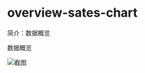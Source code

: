 # overview-sates-chart

简介：数据概览

数据概览

![截图](https://img.alicdn.com/tfs/TB1jWRlxntYBeNjy1XdXXXXyVXa-2864-428.png)
